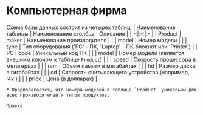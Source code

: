 # Компьютерная фирма
Схема базы данных состоит из четырех таблиц:
| Наименование таблицы | Наименование столбца | Описание |
|:-:|:-:|:-:|
| Product | maker | Наименование производителя |
| | model | Номер модели |
| | type | Тип оборудования ('PC' - ПК, 'Laptop' - ПК-блокнот или 'Printer') |
| PC | code | Уникальный код ПК |
| | model | Номер модели (является внешним ключом к таблице `Product`) |
| | speed | Скорость процессора в мегагерцах |
| | ram | Объем памяти в мегабайтах |
| | hd | Размер диска в гигабайтах |
| | cd | Скорость считывающего устройства (например, '4x') |
| | price | Цена (в долларах) |

    * Предполагается, что номера моделей в таблице `Product` уникальны для всех производителей и типов продуктов.
    
    Правка
